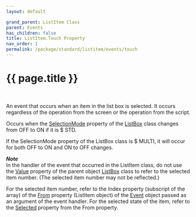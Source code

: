 ```yaml
---
layout: default

grand_parent: ListItem Class
parent: Events
has_children: false
title: ListItem.Touch Property
nav_order: 1
permalink: /package/standard/listitem/events/touch
---
```

# {{ page.title }}
<br>

An event that occurs when an item in the list box is selected.
It occurs regardless of the operation from the screen or the operation from the script.

Occurs when the <a href="/package/standard/listbox/properties/selectionmode">SelectionMode</a> property of the <a href="/package/standard/listbox">ListBox</a> class changes from OFF to ON if it is $ STD.

If the SelectionMode property of the ListBox class is $ MULTI, it will occur for both OFF to ON and ON to OFF changes.

***Note*** <br>
In the handler of the event that occurred in the ListItem class, do not use the <a href="/package/standard/listbox/properties/value">Value</a> property of the parent object <a href="/package/standard/listbox">ListBox</a> class to refer to the selected item number. (The selected item number may not be reflected.)

For the selected item number, refer to the Index property (subscript of the array) of the <a href="/package/system/event/properties/from">From</a> property (ListItem object) of the <a href="/package/system/event">Event</a> object passed as an argument of the event handler. For the selected state of the item, refer to the <a href="/package/standard/listitem/properties/selected">Selected</a> property from the From property. 